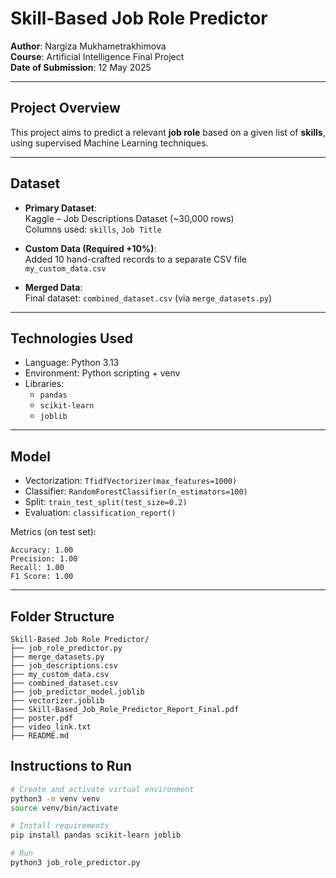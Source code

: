 # Skill-Based Job Role Predictor

**Author**: Nargiza Mukhametrakhimova  
**Course**: Artificial Intelligence Final Project  
**Date of Submission**: 12 May 2025

---

## Project Overview

This project aims to predict a relevant **job role** based on a given list of **skills**, using supervised Machine Learning techniques.

---

## Dataset

- **Primary Dataset**:  
  Kaggle – Job Descriptions Dataset (~30,000 rows)  
  Columns used: `skills`, `Job Title`

- **Custom Data (Required +10%)**:  
  Added 10 hand-crafted records to a separate CSV file `my_custom_data.csv`

- **Merged Data**:  
  Final dataset: `combined_dataset.csv` (via `merge_datasets.py`)

---

## Technologies Used

- Language: Python 3.13
- Environment: Python scripting + venv
- Libraries:  
  - `pandas`  
  - `scikit-learn`  
  - `joblib`  

---

## Model

- Vectorization: `TfidfVectorizer(max_features=1000)`
- Classifier: `RandomForestClassifier(n_estimators=100)`
- Split: `train_test_split(test_size=0.2)`
- Evaluation: `classification_report()`

Metrics (on test set):
```
Accuracy: 1.00  
Precision: 1.00  
Recall: 1.00  
F1 Score: 1.00
```

---

## Folder Structure

```
Skill-Based Job Role Predictor/
├── job_role_predictor.py
├── merge_datasets.py
├── job_descriptions.csv
├── my_custom_data.csv
├── combined_dataset.csv
├── job_predictor_model.joblib
├── vectorizer.joblib
├── Skill-Based_Job_Role_Predictor_Report_Final.pdf
├── poster.pdf
├── video_link.txt
├── README.md
```


## Instructions to Run

```bash
# Create and activate virtual environment
python3 -m venv venv
source venv/bin/activate

# Install requirements
pip install pandas scikit-learn joblib

# Run
python3 job_role_predictor.py
```
